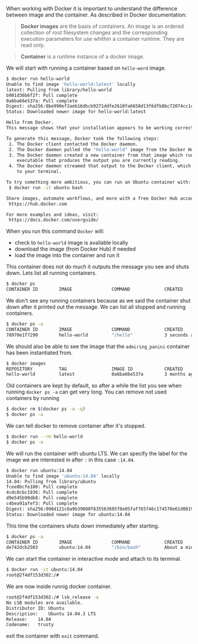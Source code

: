 When working with Docker it is important to understand the difference
between image and the container. As described in Docker documentation:

> **Docker images** are the basis of containers. An image is an ordered
> collection of root filesystem changes and the corresponding execution
> parameters for use whithin a container runtime. They are read only.


> **Container** is a runtime instance of a docker image.

We will start with running a container based on `hello-word` image.

```sh
$ docker run hello-world
Unable to find image 'hello-world:latest' locally
latest: Pulling from library/hello-world
b901d36b6f2f: Pull complete
0a6ba66e537a: Pull complete
Digest: sha256:8be990ef2aeb16dbcb9271ddfe2610fa6658d13f6dfb8bc72074cc1ca36966a7
Status: Downloaded newer image for hello-world:latest

Hello from Docker.
This message shows that your installation appears to be working correctly.

To generate this message, Docker took the following steps:
 1. The Docker client contacted the Docker daemon.
 2. The Docker daemon pulled the "hello-world" image from the Docker Hub.
 3. The Docker daemon created a new container from that image which runs the
    executable that produces the output you are currently reading.
 4. The Docker daemon streamed that output to the Docker client, which sent it
    to your terminal.

To try something more ambitious, you can run an Ubuntu container with:
 $ docker run -it ubuntu bash

Share images, automate workflows, and more with a free Docker Hub account:
 https://hub.docker.com

For more examples and ideas, visit:
 https://docs.docker.com/userguide/
```
When you run this command `Docker` will:
* check to `hello-world` image is available locally
* download the image (from Docker Hub) if needed
* load the image into the container and run it

This container does not do much it outputs the message you see and shuts down.
Lets list all running containers.
```sh
$ docker ps
CONTAINER ID        IMAGE               COMMAND             CREATED             STATUS              PORTS               NAMES
```
We don't see any running containers because as we said the container shut down
after it printed out the message. We can list all stopped and running containers.
```sh
$ docker ps -a
CONTAINER ID        IMAGE               COMMAND             CREATED             STATUS                     PORTS               NAMES
78970e1f7290        hello-world         "/hello"            3 seconds ago       Exited (0) 2 seconds ago                       admiring_panini
```
We should also be able to see the image that the `admiring_panini` container
has been instantiated from.
```sh
$ docker images
REPOSITORY          TAG                 IMAGE ID            CREATED             VIRTUAL SIZE
hello-world         latest              0a6ba66e537a        3 months ago        960 B
```
Old containers are kept by default, so after a while the list you see when
running `docker ps -a` can get very long. You can remove not used containers
by running
```sh
$ docker rm $(docker ps -a -q)
$ docker ps -a
```
We can tell docker to remove container after it's stopped.
```sh
$ docker run --rm hello-world
$ docker ps -a
```

We will run the container with ubuntu LTS. We can specify the label for the
image we are interested in after `:` in this case `:14.04`.
```sh
$ docker run ubuntu:14.04
Unable to find image 'ubuntu:14.04' locally
14.04: Pulling from library/ubuntu
fcee8bcfe180: Pull complete
4cdc0cbc1936: Pull complete
d9e545b90db8: Pull complete
c4bea91afef3: Pull complete
Digest: sha256:098d121c6a9b39080f835563695f8e05faf765f46c174570e61d08197e82b820
Status: Downloaded newer image for ubuntu:14.04
```
This time the containers shuts down immediately after starting.
```sh
$ docker ps -a
CONTAINER ID        IMAGE               COMMAND             CREATED              STATUS                          PORTS               NAMES
de742dcb2503        ubuntu:14.04        "/bin/bash"         About a minute ago   Exited (0) About a minute ago                       fervent_saha
```
We can start the container in interactive mode and attach to its terminal.
```sh
$ docker run -it ubuntu:14.04
root@2f4df153d302:/#
```
We are now inside runnig docker container.
```sh
root@2f4df153d302:/# lsb_release -a
No LSB modules are available.
Distributor ID:	Ubuntu
Description:	Ubuntu 14.04.3 LTS
Release:	14.04
Codename:	trusty
```
exit the container with `exit` command.